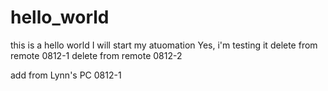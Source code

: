 # hello_world
this is a hello world
I will start my atuomation
Yes, i'm testing it
delete from remote 0812-1
delete from remote 0812-2


add from Lynn's PC 0812-1
